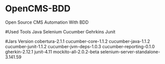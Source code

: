 # OpenCMS-BDD
Open Source CMS Automation With BDD

#Used Tools
Java
Selenium
Cucumber
Gehrkins
Junit

#Jars Version
cobertura-2.1.1
cucumber-core-1.1.2
cucumber-java-1.1.2
cucumber-junit-1.1.2
cucumber-jvm-deps-1.0.3
cucumber-reporting-0.1.0
gherkin-2.12.1
junit-4.11
mockito-all-2.0.2-beta
selenium-server-standalone-3.141.59
